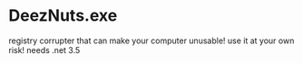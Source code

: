 # DeezNuts.exe
registry corrupter that can make your computer unusable! use it at your own risk! needs .net 3.5

